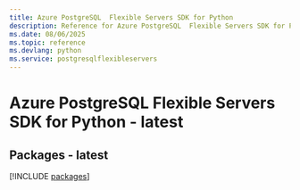 ```yaml
---
title: Azure PostgreSQL  Flexible Servers SDK for Python
description: Reference for Azure PostgreSQL  Flexible Servers SDK for Python
ms.date: 08/06/2025
ms.topic: reference
ms.devlang: python
ms.service: postgresqlflexibleservers
---
```

# Azure PostgreSQL  Flexible Servers SDK for Python - latest
## Packages - latest
[!INCLUDE [packages](postgresql--flexible-servers-index.md)]